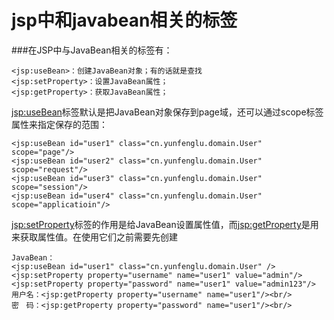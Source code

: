 jsp中和javabean相关的标签
==================
###在JSP中与JavaBean相关的标签有：

	<jsp:useBean>：创建JavaBean对象；有的话就是查找
	<jsp:setProperty>：设置JavaBean属性；
	<jsp:getProperty>：获取JavaBean属性；

<jsp:useBean>标签默认是把JavaBean对象保存到page域，还可以通过scope标签属性来指定保存的范围：
    
    
    <jsp:useBean id="user1" class="cn.yunfenglu.domain.User" scope="page"/>
    <jsp:useBean id="user2" class="cn.yunfenglu.domain.User" scope="request"/>
    <jsp:useBean id="user3" class="cn.yunfenglu.domain.User" scope="session"/>
    <jsp:useBean id="user4" class="cn.yunfenglu.domain.User" scope="applicatioin"/>

<jsp:setProperty>标签的作用是给JavaBean设置属性值，而<jsp:getProperty>是用来获取属性值。在使用它们之前需要先创建

    JavaBean：
    <jsp:useBean id="user1" class="cn.yunfenglu.domain.User" />
    <jsp:setProperty property="username" name="user1" value="admin"/>
    <jsp:setProperty property="password" name="user1" value="admin123"/>
    用户名：<jsp:getProperty property="username" name="user1"/><br/>
    密　码：<jsp:getProperty property="password" name="user1"/><br/>

